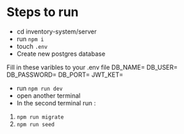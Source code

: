 # Steps to run 
-  cd inventory-system/server
- run `npm i`
- touch `.env`
- Create new postgres database

Fill in these varibles to your .env file
DB_NAME=
DB_USER=
DB_PASSWORD=
DB_PORT=
JWT_KET=

- run `npm run dev`
- open another terminal 
- In the second terminal run :
1. `npm run migrate`
2. `npm run seed`
